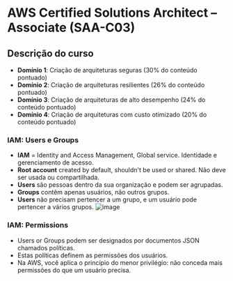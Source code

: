 # AWS Certified Solutions Architect – Associate (SAA-C03)

## Descrição do curso

* **Domínio 1**: Criação de arquiteturas seguras (30% do conteúdo pontuado)
* **Domínio 2**: Criação de arquiteturas resilientes (26% do conteúdo pontuado)
* **Domínio 3**: Criação de arquiteturas de alto desempenho (24% do conteúdo pontuado)
* **Domínio 4**: Criação de arquiteturas com custo otimizado (20% do conteúdo pontuado)


### IAM: Users e Groups 

- **IAM** = Identity and Access Management, Global service. Identidade e gerenciamento de acesso.
- **Root account** created by default, shouldn't be used or shared. Não deve ser usada ou compartilhada.
- **Users** são pessoas dentro da sua organização e podem ser agrupadas.
- **Groups** contêm apenas usuários, não outros grupos.
- **Users** não precisam pertencer a um grupo, e um usuário pode pertencer a vários grupos.
![image](https://github.com/daviamarall/aws/assets/40430859/1f3f3e48-dc1e-4ac3-a7a6-465e309604c2)

### IAM: Permissions 

- Users or Groups podem ser designados por documentos JSON chamados políticas.
- Estas políticas definem as permissões dos usuários.
- Na AWS, você aplica o princípio do menor privilégio: não conceda mais permissões do que um usuário precisa.
